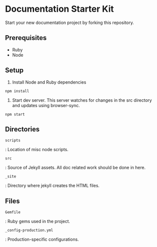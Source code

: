 # Documentation Starter Kit

Start your new documentation project by forking this repository.

## Prerequisites

* Ruby
* Node

## Setup

1. Install Node and Ruby dependencies

`npm install`

1. Start dev server.
   This server watches for changes in the src directory and updates using browser-sync.

`npm start`

## Directories

`scripts`

: Location of misc node scripts.

`src`

: Source of Jekyll assets.
  All doc related work should be done in here.

`_site`

: Directory where jekyll creates the HTML files.

## Files

`Gemfile`

: Ruby gems used in the project.

`_config-production.yml`

: Production-specific configurations.
